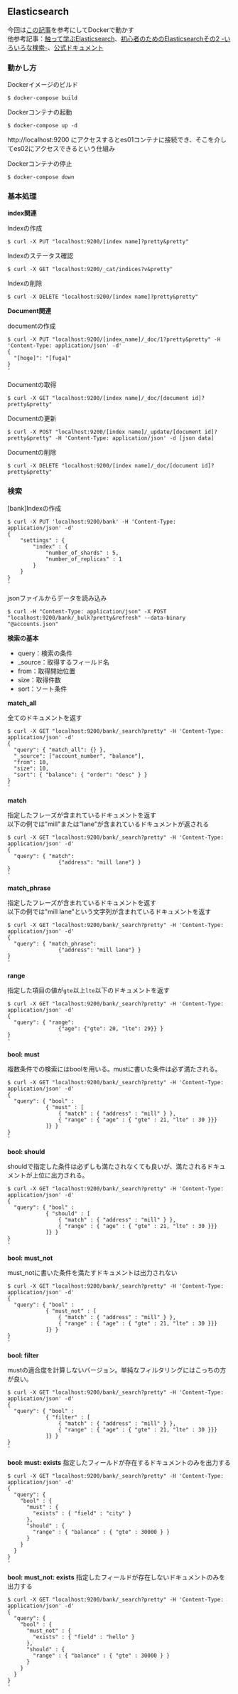 ## Elasticsearch

今回は[この記事](https://qiita.com/kiyokiyo_kzsby/items/344fb2e9aead158a5545)を参考にしてDockerで動かす<br>
他参考記事：[触って学ぶElasticsearch](https://qiita.com/sakashin10291029/items/9a6ba5738a45577db481)、[初心者のためのElasticsearchその2 -いろいろな検索-](https://dev.classmethod.jp/articles/es-02/)、[公式ドキュメント](https://www.elastic.co/guide/en/elasticsearch/reference/current/index.html)

### 動かし方

Dockerイメージのビルド
```
$ docker-compose build
```

Dockerコンテナの起動
```
$ docker-compose up -d
```
http://localhost:9200
にアクセスするとes01コンテナに接続でき、そこを介してes02にアクセスできるという仕組み

Dockerコンテナの停止
```
$ docker-compose down
```

### 基本処理

**index関連**

Indexの作成
```
$ curl -X PUT "localhost:9200/[index name]?pretty&pretty"
```

Indexのステータス確認
```
$ curl -X GET "localhost:9200/_cat/indices?v&pretty"
```

Indexの削除
```
$ curl -X DELETE "localhost:9200/[index name]?pretty&pretty"
```

**Document関連**

documentの作成
```
$ curl -X PUT "localhost:9200/[index_name]/_doc/1?pretty&pretty" -H 'Content-Type: application/json' -d'
{
  "[hoge]": "[fuga]"
}
'
```

Documentの取得
```
$ curl -X GET "localhost:9200/[index name]/_doc/[document id]?pretty&pretty"
```

Documentの更新
```
$ curl -X POST "localhost:9200/[index name]/_update/[document id]?pretty&pretty" -H 'Content-Type: application/json' -d [json data]
```

Documentの削除
```
$ curl -X DELETE "localhost:9200/[index name]/_doc/[document id]?pretty&pretty"
```

### 検索

[bank]Indexの作成
```
$ curl -X PUT 'localhost:9200/bank' -H 'Content-Type: application/json' -d'
{
    "settings" : {
        "index" : {
            "number_of_shards" : 5,
            "number_of_replicas" : 1
        }
    }
}
'
```

jsonファイルからデータを読み込み
```
$ curl -H "Content-Type: application/json" -X POST "localhost:9200/bank/_bulk?pretty&refresh" --data-binary "@accounts.json"
```

**検索の基本**

* query：検索の条件
* _source：取得するフィールド名
* from：取得開始位置
* size：取得件数
* sort：ソート条件

**match_all**

全てのドキュメントを返す
```
$ curl -X GET "localhost:9200/bank/_search?pretty" -H 'Content-Type: application/json' -d'
{
  "query": { "match_all": {} },
  "_source": ["account_number", "balance"],
  "from": 10,
  "size": 10,
  "sort": { "balance": { "order": "desc" } }
}
'
```

**match**

指定したフレーズが含まれているドキュメントを返す<br>
以下の例では"mill"または"lane"が含まれているドキュメントが返される
```
$ curl -X GET "localhost:9200/bank/_search?pretty" -H 'Content-Type: application/json' -d'
{
  "query": { "match":
                {"address": "mill lane"} }
}
'
```

**match_phrase**

指定したフレーズが含まれているドキュメントを返す<br>
以下の例では"mill lane"という文字列が含まれているドキュメントを返す
```
$ curl -X GET "localhost:9200/bank/_search?pretty" -H 'Content-Type: application/json' -d'
{
  "query": { "match_phrase":
                {"address": "mill lane"} }
}
'
```

**range**

指定した項目の値が`gte`以上`lte`以下のドキュメントを返す
```
$ curl -X GET "localhost:9200/bank/_search?pretty" -H 'Content-Type: application/json' -d'
{
  "query": { "range":
                {"age": {"gte": 20, "lte": 29}} }
}
'
```

**bool: must**

複数条件での検索にはboolを用いる。mustに書いた条件は必ず満たされる。
```
$ curl -X GET "localhost:9200/bank/_search?pretty" -H 'Content-Type: application/json' -d'
{
  "query": { "bool" : 
            { "must" : [
                { "match" : { "address" : "mill" } },
                { "range" : { "age" : { "gte" : 21, "lte" : 30 }}}
            ]} }
}
'
```

**bool: should**

shouldで指定した条件は必ずしも満たされなくても良いが、満たされるドキュメントが上位に出力される。
```
$ curl -X GET "localhost:9200/bank/_search?pretty" -H 'Content-Type: application/json' -d'
{
  "query": { "bool" : 
            { "should" : [
                { "match" : { "address" : "mill" } },
                { "range" : { "age" : { "gte" : 21, "lte" : 30 }}}
            ]} }
}
'
```

**bool: must_not**

must_notに書いた条件を満たすドキュメントは出力されない
```
$ curl -X GET "localhost:9200/bank/_search?pretty" -H 'Content-Type: application/json' -d'
{
  "query": { "bool" : 
            { "must_not" : [
                { "match" : { "address" : "mill" } },
                { "range" : { "age" : { "gte" : 21, "lte" : 30 }}}
            ]} }
}
'
```

**bool: filter**

mustの適合度を計算しないバージョン。単純なフィルタリングにはこっちの方が良い。
```
$ curl -X GET "localhost:9200/bank/_search?pretty" -H 'Content-Type: application/json' -d'
{
  "query": { "bool" : 
            { "filter" : [
                { "match" : { "address" : "mill" } },
                { "range" : { "age" : { "gte" : 21, "lte" : 30 }}}
            ]} }
}
'
```

**bool: must: exists**
指定したフィールドが存在するドキュメントのみを出力する
```
$ curl -X GET "localhost:9200/bank/_search?pretty" -H 'Content-Type: application/json' -d'
{
  "query": {
    "bool" : {
      "must" : {
        "exists" : { "field" : "city" }
      },
      "should" : {
        "range" : { "balance" : { "gte" : 30000 } } 
      }
    }
  }
}
'
```

**bool: must_not: exists**
指定したフィールドが存在しないドキュメントのみを出力する
```
$ curl -X GET "localhost:9200/bank/_search?pretty" -H 'Content-Type: application/json' -d'
{
  "query": {
    "bool" : {
      "must_not" : {
        "exists" : { "field" : "hello" }
      },
      "should" : {
        "range" : { "balance" : { "gte" : 30000 } } 
      }
    }
  }
}
'
```




